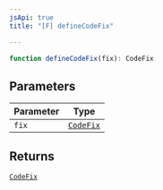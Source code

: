 ```yaml
---
jsApi: true
title: "[F] defineCodeFix"

---
```

```ts
function defineCodeFix(fix): CodeFix
```

## Parameters

| Parameter | Type |
| ------ | ------ |
| `fix` | [`CodeFix`](../interfaces/CodeFix.md) |

## Returns

[`CodeFix`](../interfaces/CodeFix.md)
